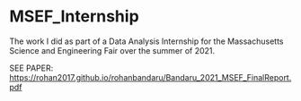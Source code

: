 # MSEF_Internship
The work I did as part of a Data Analysis Internship for the Massachusetts Science and Engineering Fair over the summer of 2021. 

SEE PAPER: https://rohan2017.github.io/rohanbandaru/Bandaru_2021_MSEF_FinalReport.pdf
